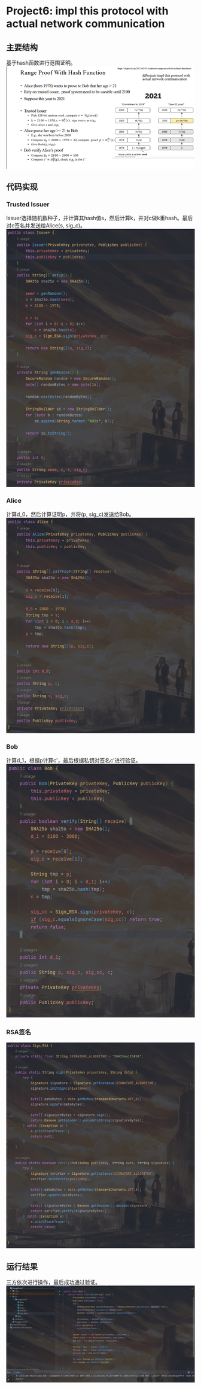 # Project6: impl this protocol with actual network communication

## 主要结构

基于hash函数进行范围证明。
![Alt text](1.png)

## 代码实现

### Trusted Issuer

Issuer选择随机数种子，并计算其hash值s，然后计算k，并对c做k重hash。最后对c签名并发送给Alice(s, sig_c)。
![Alt text](2.png)

### Alice

计算d_0，然后计算证明p，并将(p, sig_c)发送给Bob。
![Alt text](4.png)

### Bob

计算d_1，根据p计算c'，最后根据私钥对签名c'进行验证。
![Alt text](3.png)

### RSA签名

![Alt text](5.png)

## 运行结果

三方依次进行操作，最后成功通过验证。
![Alt text](6.png)